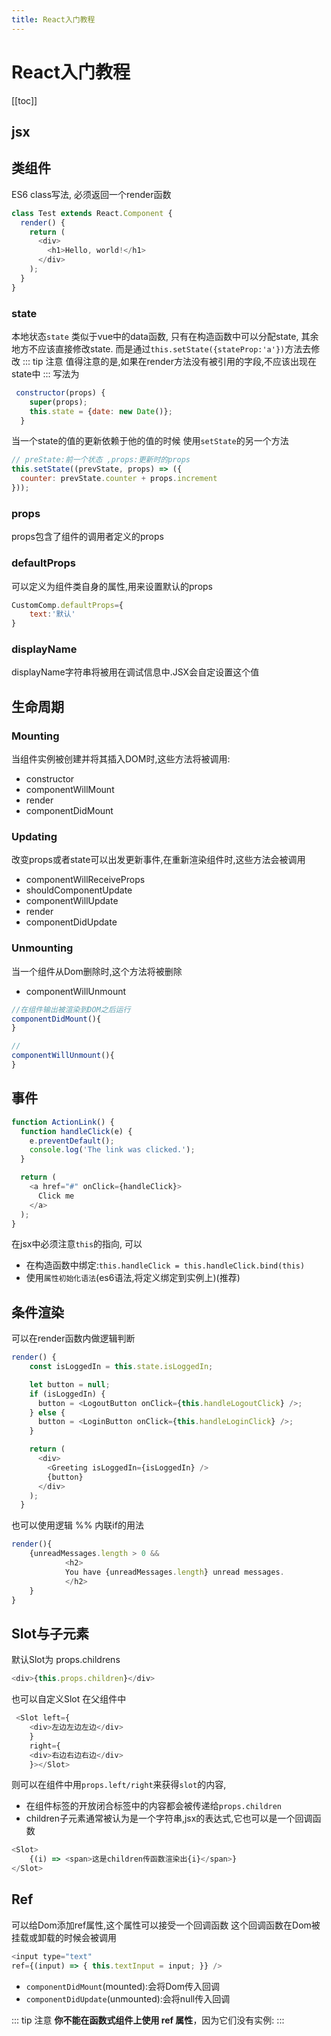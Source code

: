 ```yaml
---
title: React入门教程
---
```



# React入门教程
[[toc]]

## jsx

## 类组件

ES6 class写法,
必须返回一个render函数

```js
class Test extends React.Component {
  render() {
    return (
      <div>
        <h1>Hello, world!</h1>
      </div>
    );
  }
}
```

### state

本地状态`state`
类似于vue中的data函数,
只有在构造函数中可以分配state,
其余地方不应该直接修改state.
而是通过`this.setState({stateProp:'a'})`方法去修改
::: tip 注意
值得注意的是,如果在render方法没有被引用的字段,不应该出现在state中
:::
写法为
```js
 constructor(props) {
    super(props);
    this.state = {date: new Date()};
  }
```
当一个state的值的更新依赖于他的值的时候
使用`setState`的另一个方法
```js
// preState:前一个状态 ,props:更新时的props
this.setState((prevState, props) => ({
  counter: prevState.counter + props.increment
}));
```
### props

props包含了组件的调用者定义的props

### defaultProps
可以定义为组件类自身的属性,用来设置默认的props
```js
CustomComp.defaultProps={
    text:'默认'
}
```
### displayName
displayName字符串将被用在调试信息中.JSX会自定设置这个值

## 生命周期

### Mounting

当组件实例被创建并将其插入DOM时,这些方法将被调用:
- constructor
- componentWillMount
- render
- componentDidMount

### Updating

改变props或者state可以出发更新事件,在重新渲染组件时,这些方法会被调用

- componentWillReceiveProps
- shouldComponentUpdate
- componentWillUpdate
- render
- componentDidUpdate

### Unmounting

当一个组件从Dom删除时,这个方法将被删除

- componentWillUnmount

```js
//在组件输出被渲染到DOM之后运行
componentDidMount(){
}

// 
componentWillUnmount(){
}
```

## 事件

```js
function ActionLink() {
  function handleClick(e) {
    e.preventDefault();
    console.log('The link was clicked.');
  }

  return (
    <a href="#" onClick={handleClick}>
      Click me
    </a>
  );
}
```

在jsx中必须注意`this`的指向,
可以
- 在构造函数中绑定:`this.handleClick = this.handleClick.bind(this)`
- 使用`属性初始化语法`(es6语法,将定义绑定到实例上)(推荐)


## 条件渲染

可以在render函数内做逻辑判断
```js
render() {
    const isLoggedIn = this.state.isLoggedIn;

    let button = null;
    if (isLoggedIn) {
      button = <LogoutButton onClick={this.handleLogoutClick} />;
    } else {
      button = <LoginButton onClick={this.handleLoginClick} />;
    }

    return (
      <div>
        <Greeting isLoggedIn={isLoggedIn} />
        {button}
      </div>
    );
  }
```

也可以使用逻辑 %% 内联if的用法
```js
render(){
    {unreadMessages.length > 0 &&
            <h2>
            You have {unreadMessages.length} unread messages.
            </h2>
    }
}
```


## Slot与子元素

默认Slot为 props.childrens
```js
<div>{this.props.children}</div>
```
也可以自定义Slot
在父组件中
```js
 <Slot left={
    <div>左边左边左边</div>
    }
    right={
    <div>右边右边右边</div>
    }></Slot>
```
则可以在组件中用`props.left/right`来获得`slot`的内容,

- 在组件标签的开放闭合标签中的内容都会被传递给`props.children`
- children子元素通常被认为是一个字符串,jsx的表达式,它也可以是一个回调函数
```js
<Slot>
    {(i) => <span>这是children传函数渲染出{i}</span>}
</Slot>
```


## Ref

可以给Dom添加ref属性,这个属性可以接受一个回调函数
这个回调函数在Dom被挂载或卸载的时候会被调用
```js
<input type="text"
ref={(input) => { this.textInput = input; }} />
```
- `componentDidMount`(mounted):会将Dom传入回调
- `componentDidUpdate`(unmounted):会将null传入回调

::: tip 注意
**你不能在函数式组件上使用 ref 属性**，因为它们没有实例:
:::
